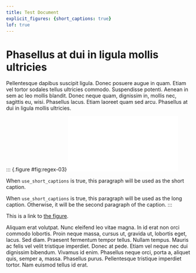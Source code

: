 ```yaml
---
title: Test Document
explicit_figures: {short_captions: true}
lof: true
---
```


# Phasellus at dui in ligula mollis ultricies

Pellentesque dapibus suscipit ligula.  Donec posuere augue in quam.  Etiam vel tortor sodales tellus ultricies commodo.  Suspendisse potenti.  Aenean in sem ac leo mollis blandit.  Donec neque quam, dignissim in, mollis nec, sagittis eu, wisi.  Phasellus lacus.  Etiam laoreet quam sed arcu.  Phasellus at dui in ligula mollis ultricies.

::: {.figure #fig:regex-03}
![](graphics/regex-03.pdf)

When `use_short_captions` is true, this paragraph will be used as the short caption.

When `use_short_captions` is true, this paragraph will be used as the long caption.  Otherwise, it will be the second paragraph of the caption.
:::

This is a link to [the figure](#fig:regex-03).

Aliquam erat volutpat.  Nunc eleifend leo vitae magna.  In id erat non orci commodo lobortis.  Proin neque massa, cursus ut, gravida ut, lobortis eget, lacus.  Sed diam.  Praesent fermentum tempor tellus.  Nullam tempus.  Mauris ac felis vel velit tristique imperdiet.  Donec at pede.  Etiam vel neque nec dui dignissim bibendum.  Vivamus id enim.  Phasellus neque orci, porta a, aliquet quis, semper a, massa.  Phasellus purus.  Pellentesque tristique imperdiet tortor.  Nam euismod tellus id erat.
